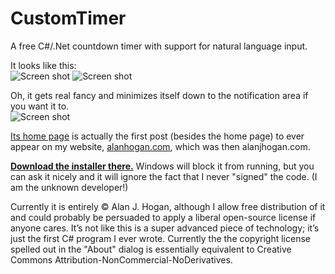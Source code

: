 # CustomTimer

A free C#/.Net countdown timer with support for natural language input.

It looks like this:   
![Screen shot](https://alanhogan.com/images/customtimer/customtimer-screen-shot-2.png) ![Screen shot](https://alanhogan.com/images/customtimer/customtimer-screen-shot-1.png)

Oh, it gets real fancy and minimizes itself down to the notification area if you want it to.   
![Screen shot](https://alanhogan.com/images/customtimer/customtimer-screen-shot-3.png)


[Its home page][home] is actually the first post (besides the home page) to ever appear on my website, [alanhogan.com](https://alanhogan.com/), which was then alanjhogan.com.

**[Download the installer there.][home]** Windows will block it from running, but you can ask it nicely and it will ignore the fact that I never "signed" the code. (I am the unknown developer!)

Currently it is entirely © Alan J. Hogan, although I allow free distribution of it and could probably be persuaded to apply a liberal open-source license if anyone cares. It’s not like this is a super advanced piece of technology; it’s just the first C# program I ever wrote. Currently the the copyright license spelled out in the "About" dialog is essentially equivalent to Creative Commons Attribution-NonCommercial-NoDerivatives.

[home]: https://alanhogan.com/customtimer "CustomTimer home page"
